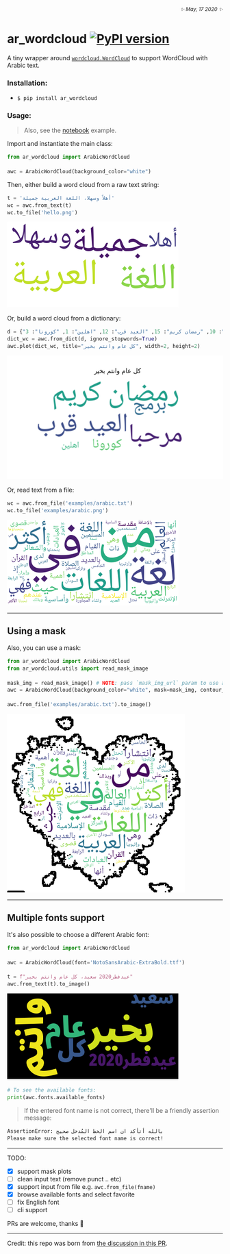 <div align="right" style="text-align: right"><i><sup>✨ May, 17 2020 ✨</sup></i></div>

# ar_wordcloud [![PyPI version](https://badge.fury.io/py/ar_wordcloud.svg)](http://badge.fury.io/py/ar_wordcloud)
A tiny wrapper around [`wordcloud.WordCloud`](https://github.com/amueller/word_cloud/blob/master/wordcloud/wordcloud.py#L154) to support WordCloud with Arabic text.

### Installation:

- `$ pip install ar_wordcloud`

### Usage:

> Also, see the [notebook](examples/how_to.ipynb) example.

Import and instantiate the main class:
```python
from ar_wordcloud import ArabicWordCloud

awc = ArabicWordCloud(background_color="white")
```
Then, either build a word cloud from a raw text string:
```python
t = 'أهلاً وسهلا، اللغة العربية جميلة'
wc = awc.from_text(t)
wc.to_file('hello.png')
```
![](examples/hello.png)

Or, build a word cloud from a dictionary:
```python
d = {"مرحبا": 12, "برمج": 8, "من": 10, "رمضان كريم": 15, "العيد قرب": 12, "اهلين": 1, "كورونا": 3}
dict_wc = awc.from_dict(d, ignore_stopwords=True)
awc.plot(dict_wc, title="كل عام وانتم بخير", width=2, height=2)
```
![](examples/happy_eid.png)

Or, read text from a file:

```python
wc = awc.from_file('examples/arabic.txt')
wc.to_file('examples/arabic.png')
```
![](examples/arabic.png)

<hr>

## Using a mask

Also, you can use a mask:

```python
from ar_wordcloud import ArabicWordCloud
from ar_wordcloud.utils import read_mask_image

mask_img = read_mask_image() # NOTE: pass `mask_img_url` param to use a different mask, the default is a heart 
awc = ArabicWordCloud(background_color="white", mask=mask_img, contour_width=4, scale=0.5)

awc.from_file('examples/arabic.txt').to_image()
```

![](examples/heart_mask.png)

<hr>

## Multiple fonts support

It's also possible to choose a different Arabic font:

```python
from ar_wordcloud import ArabicWordCloud

awc = ArabicWordCloud(font='NotoSansArabic-ExtraBold.ttf')

t = f"عيدفطر2020 سعيد، كل عام وانتم بخير"
awc.from_text(t).to_image()
```

![](examples/more_fonts.png)

```python
# To see the available fonts:
print(awc.fonts.available_fonts)
```

> If the entered font name is not correct, there'll be a friendly assertion message:

```bash
AssertionError: بالله أتأكد ان اسم الخط المُدخل صحيح
Please make sure the selected font name is correct!
```

<hr>

TODO:
- [x] support mask plots
- [ ] clean input text (remove punct .. etc)
- [x] support input from file e.g. `awc.from_file(fname)`
- [x] browse available fonts and select favorite
- [ ] fix English font
- [ ] cli support

PRs are welcome, thanks 🙏

<hr>

Credit: this repo was born from [the discussion in this PR](https://github.com/amueller/word_cloud/pull/315).
